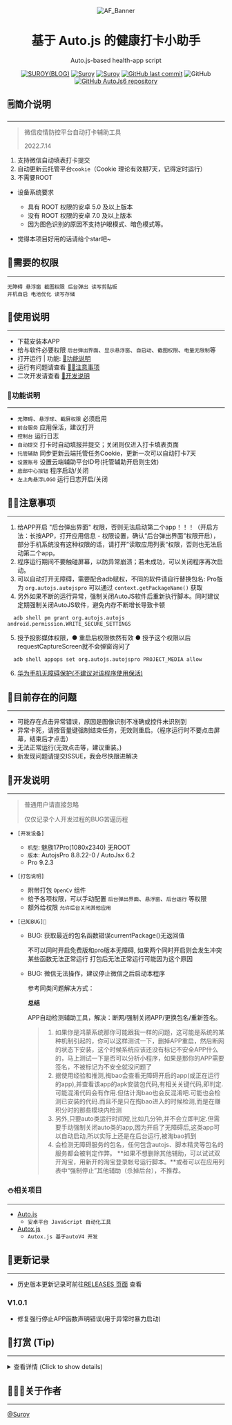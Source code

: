 <!--suppress HtmlDeprecatedAttribute -->

<div align="center">
  <p>
    <img alt="AF_Banner" src="https://suroy.cn/addon/healthApp/image/app_logo.png"/>
  </p>

  <h1>基于 Auto.js 的健康打卡小助手</h1>
  <p>Auto.js-based health-app script</p>

  <p>
    <a href="https://suroy.cn"><img alt="SUROY(BLOG)" src="https://img.shields.io/website?down_message=FLOWER&label=SUROY&up_color=ff69b4&up_message=DREAM&logo=micro:bit&url=https%3A%2F%2Fsuroy.cn"></a>
    <a href="https://github.com/zsuroy"><img alt="Suroy" src="https://img.shields.io/github/languages/top/zsuroy/healthApp?style=flat-square"/></a>
    <a href="https://github.com/zsuroy"><img alt="Suroy" src="https://img.shields.io/github/languages/count/zsuroy/healthApp?style=flat"/></a>
    <a href="https://github.com/zsuroy"><img alt="GitHub last commit" src="https://img.shields.io/github/last-commit/zsuroy/healthApp"></a>
    <img alt="GitHub" src="https://img.shields.io/github/license/zsuroy/healthApp">
    <a href="https://github.com/zsuroy"><img alt="GitHub AutoJs6 repository" src="https://img.shields.io/badge/auto.js->= 6.0.1-67a91b"/></a>
  </p>
</div>



## 🗒️简介说明

******

> 
> 微信疫情防控平台自动打卡辅助工具
>
> 2022.7.14

1. 支持微信自动填表打卡提交
2. 自动更新云托管平台`cookie`（Cookie 理论有效期7天，记得定时运行）
3. 不需要ROOT

- 设备系统要求

  - 具有 ROOT 权限的安卓 5.0 及以上版本
  - 没有 ROOT 权限的安卓 7.0 及以上版本
  - 因为图色识别的原因不支持护眼模式、暗色模式等。
- 觉得本项目好用的话请给个star吧~



## 🔬需要的权限

******

    无障碍 悬浮窗 截图权限 后台弹出 读写剪贴板
    开机自启 电池优化 读写存储



## 🎲使用说明

******

- 下载安装本APP
- 给与软件必要权限 `后台弹出界面`、`显示悬浮窗`、`自启动`、`截图权限`、`电量无限制`等
- 打开运行  | 功能:  [🎰功能说明](#🎰功能说明)
- 运行有问题请查看 [🏄🏻注意事项](#🏄🏻注意事项)
- 二次开发请查看 [🍧开发说明](#🍧开发说明)



### 🎰功能说明

******

- `无障碍`、`悬浮球`、`截屏权限` 必须启用
- `前台服务` 应用保活，建议打开
- `控制台` 运行日志
- `自动提交` 打卡时自动填报并提交；关闭则仅进入打卡填表页面
- `托管辅助` 同步更新云端托管任务Cookie，更新一次可以自动打卡7天
- `设置账号` 设置云端辅助平台ID号(托管辅助开启则生效)
- `底部中心按钮` 程序启动/关闭
- `左上角悬浮LOGO` 运行日志开启/关闭




## 🏄🏻注意事项

******

1. 给APP开启 "后台弹出界面" 权限，否则无法启动第二个app！！！（开启方法：长按APP，打开应用信息 - 权限设置，确认“后台弹出界面”权限开启），部分手机系统没有这种权限的话，请打开”读取应用列表“权限，否则也无法启动第二个app。
2. 程序运行期间不要触碰屏幕，以防异常崩溃；若未成功，可以关闭程序再次启动。
3. 可以自动打开无障碍，需要配合adb赋权，不同的软件请自行替换包名: Pro版为 `org.autojs.autojspro` 可以通过 `context.getPackageName()` 获取
4. 另外如果不断的运行异常，强制关闭AutoJS软件后重新执行脚本。同时建议定期强制关闭AutoJS软件，避免内存不断增长导致卡顿
  ```shell
    adb shell pm grant org.autojs.autojs android.permission.WRITE_SECURE_SETTINGS
  ```
5. 授予投影媒体权限，● 重启后权限依然有效 ● 授予这个权限以后 requestCaptureScreen就不会弹窗询问了
  ```shell
    adb shell appops set org.autojs.autojspro PROJECT_MEDIA allow
  ```
6. [华为手机无障碍保护(不建议对该程序使用保活)](https://www.yuque.com/chengshulun/iybzfr/ou7gov)




## 🙈目前存在的问题

******

- 可能存在点击异常错误，原因是图像识别不准确或控件未识别到
- 异常卡死，请按音量键强制结束任务，无效则重启。（程序运行时不要点击屏幕，结束后才点击）
- 无法正常运行(无效点击等，建议重装。)
- 新发现问题请提交ISSUE，我会尽快跟进解决





## 🍧开发说明

******

> 普通用户请直接忽略
> 
> 仅仅记录个人开发过程的BUG苦逼历程

+ `[开发设备]`

  - `机型`: 魅族17Pro(1080x2340) 无ROOT
  - `版本`: AutojsPro 8.8.22-0 / AutoJsx 6.2
  - Pro 9.2.3  

+ `[打包说明]`
  
  - 附带打包 `OpenCv` 组件
  - 给予各项权限，可以手动配置 `后台弹出界面`、`悬浮窗`、`后台运行` 等权限
  - 额外给权限 `允许后台关闭其他应用`

+ `[已知BUG]😤`

  - BUG: 获取最近的包名函数错误currentPackage()无返回值 

    不可以同时开启免费版和pro版本无障碍,
    如果两个同时开启则会发生冲突 某些函数无法正常运行
    打包后无法正常运行可能因为这个原因

  - BUG: 微信无法操作，建议停止微信之后启动本程序

    参考同类问题解决方式：

    **总结**

    APP自动检测辅助工具，解决：断网/强制关闭APP/更换包名/重新签名。

    > 1. 如果你是鸿蒙系统那你可能跟我一样的问题，这可能是系统的某种机制引起的，你可以这样测试一下，删掉APP重启，然后断网的状态下安装，这个时候系统应该还没有标记不安全APP什么的，马上测试一下是否可以分析小程序，如果是那你的APP需要签名，不被标记为不安全就没问题了
    > 2. 据使用经验和推测,掏bao会查看无障碍开启的app(或正在运行的app),并查看该app的apk安装包代码,有相关关键代码,即判定.可能混淆代码会有作用.但估计淘bao也会反混淆吧.可能也会检测已安装的代码.而且不是只在掏bao进入的时候检测,而是在赚积分时的那些模块内检测
    > 3. 另外,只要auto类运行时间短,比如几分钟,并不会立即判定.但需要手动强制关闭auto类的app,因为开启了无障碍后,这类app可以自动启动,所以实际上还是在后台运行,被淘bao抓到
    > 4. 会检测无障碍服务的包名，任何包含autojs、脚本精灵等包名的服务都会被判定作弊。 **如果不想删除其他辅助，可以试试双开淘宝，用新开的淘宝登录帐号运行脚本。**或者可以在应用列表中“强制停止”其他辅助（杀掉后台），不推荐。


### ⛄️相关项目

******

* [Auto.js](https://github.com/hyb1996/Auto.js)
    - `安卓平台 JavaScript 自动化工具`
* [Autox.js](https://github.com/kkevsekk1/AutoX)
    - `Autox.js 基于autoV4 开发`




## 👑更新记录

******

- 历史版本更新记录可前往[RELEASES 页面](https://github.com/zsuroy/healthApp/realease) 查看

### V1.0.1
- 修复强行停止APP函数声明错误(用于异常时暴力启动)


## 🌈打赏 (Tip)

******

<details><summary>查看详情 (Click to show details)</summary><br>
<div align="center">
To tip online, scan the QR code below <br>
扫描对应二维码可打赏 <br><br>
I believe I could make it better with your support :) <br>
感谢每一份支持和鼓励 <br><br>

<a href="https://suroy.cn/usr/themes/Sunshine/images/donate/alipay.png"><img alt="Alipay sponsor" src="https://suroy.cn/usr/themes/Sunshine/images/donate/alipay.png" height="224"/></a>
<a href="https://suroy.cn/usr/themes/Sunshine/images/donate/wechat.png"><img alt="WeChat sponsor" src="https://suroy.cn/usr/themes/Sunshine/images/donate/wechat.png" height="224"/></a>
</div>
</details>


## 👨🏻‍💻关于作者

******

[@Suroy](https://suroy.cn)





